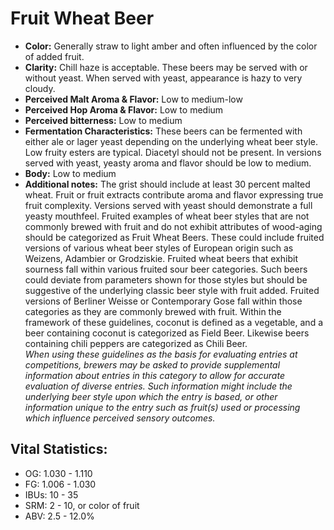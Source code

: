 # Fruit Wheat Beer

- **Color:** Generally straw to light amber and often influenced by the color of added fruit.
- **Clarity:** Chill haze is acceptable. These beers may be served with or without yeast. When served with yeast, appearance is hazy to very cloudy.
- **Perceived Malt Aroma & Flavor:** Low to medium-low
- **Perceived Hop Aroma & Flavor:** Low to medium
- **Perceived bitterness:** Low to medium
- **Fermentation Characteristics:** These beers can be fermented with either ale or lager yeast depending on the underlying wheat beer style. Low fruity esters are typical. Diacetyl should not be present. In versions served with yeast, yeasty aroma and flavor should be low to medium.
- **Body:** Low to medium
- **Additional notes:** The grist should include at least 30 percent malted wheat. Fruit or fruit extracts contribute aroma and flavor expressing true fruit complexity. Versions served with yeast should demonstrate a full yeasty mouthfeel. Fruited examples of wheat beer styles that are not commonly brewed with fruit and do not exhibit attributes of wood-aging should be categorized as Fruit Wheat Beers. These could include fruited versions of various wheat beer styles of European origin such as Weizens, Adambier or Grodziskie. Fruited wheat beers that exhibit sourness fall within various fruited sour beer categories. Such beers could deviate from parameters shown for those styles but should be suggestive of the underlying classic beer style with fruit added. Fruited versions of Berliner Weisse or Contemporary Gose fall within those categories as they are commonly brewed with fruit. Within the framework of these guidelines, coconut is defined as a vegetable, and a beer containing coconut is categorized as Field Beer. Likewise beers containing chili peppers are categorized as Chili Beer. <br/>
_When using these guidelines as the basis for evaluating entries at competitions, brewers may be asked to provide supplemental information about entries in this category to allow for accurate evaluation of diverse entries. Such information might include the underlying beer style upon which the entry is based, or other information unique to the entry such as fruit(s) used or processing which influence perceived sensory outcomes._

## Vital Statistics:

- OG: 1.030 - 1.110
- FG: 1.006 - 1.030
- IBUs: 10 - 35
- SRM: 2 - 10, or color of fruit 
- ABV: 2.5 - 12.0%
